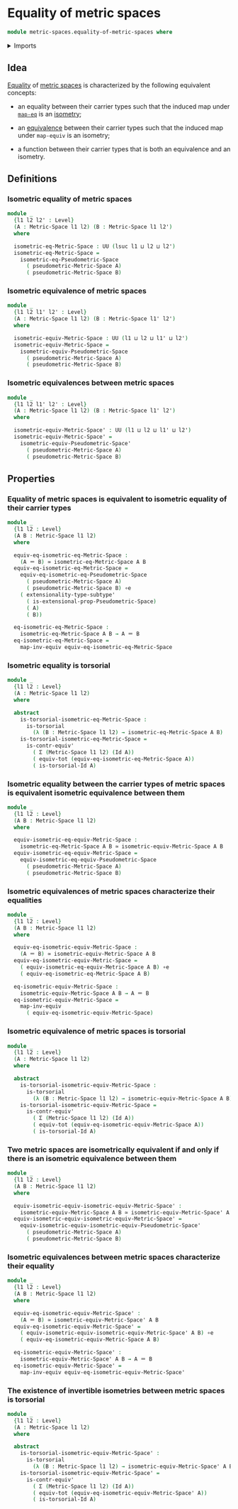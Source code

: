 # Equality of metric spaces

```agda
module metric-spaces.equality-of-metric-spaces where
```

<details><summary>Imports</summary>

```agda
open import foundation.action-on-identifications-functions
open import foundation.cartesian-product-types
open import foundation.contractible-types
open import foundation.dependent-pair-types
open import foundation.equality-dependent-pair-types
open import foundation.equivalences
open import foundation.function-extensionality
open import foundation.function-types
open import foundation.functoriality-dependent-pair-types
open import foundation.identity-types
open import foundation.propositions
open import foundation.subtypes
open import foundation.torsorial-type-families
open import foundation.transport-along-identifications
open import foundation.type-arithmetic-dependent-pair-types
open import foundation.univalence
open import foundation.universe-levels

open import metric-spaces.equality-of-pseudometric-spaces
open import metric-spaces.extensionality-pseudometric-spaces
open import metric-spaces.functions-metric-spaces
open import metric-spaces.isometries-metric-spaces
open import metric-spaces.metric-spaces
open import metric-spaces.pseudometric-spaces
open import metric-spaces.rational-neighborhood-relations
```

</details>

## Idea

[Equality](foundation-core.identity-types.md) of
[metric spaces](metric-spaces.metric-spaces.md) is characterized by the
following equivalent concepts:

- an equality between their carrier types such that the induced map under
  [`map-eq`](foundation-core.univalence.md) is an
  [isometry](metric-spaces.isometries-metric-spaces.md);

- an [equivalence](foundation-core.equivalences.md) between their carrier types
  such that the induced map under `map-equiv` is an isometry;

- a function between their carrier types that is both an equivalence and an
  isometry.

## Definitions

### Isometric equality of metric spaces

```agda
module _
  {l1 l2 l2' : Level}
  (A : Metric-Space l1 l2) (B : Metric-Space l1 l2')
  where

  isometric-eq-Metric-Space : UU (lsuc l1 ⊔ l2 ⊔ l2')
  isometric-eq-Metric-Space =
    isometric-eq-Pseudometric-Space
      ( pseudometric-Metric-Space A)
      ( pseudometric-Metric-Space B)
```

### Isometric equivalence of metric spaces

```agda
module _
  {l1 l2 l1' l2' : Level}
  (A : Metric-Space l1 l2) (B : Metric-Space l1' l2')
  where

  isometric-equiv-Metric-Space : UU (l1 ⊔ l2 ⊔ l1' ⊔ l2')
  isometric-equiv-Metric-Space =
    isometric-equiv-Pseudometric-Space
      ( pseudometric-Metric-Space A)
      ( pseudometric-Metric-Space B)
```

### Isometric equivalences between metric spaces

```agda
module _
  {l1 l2 l1' l2' : Level}
  (A : Metric-Space l1 l2) (B : Metric-Space l1' l2')
  where

  isometric-equiv-Metric-Space' : UU (l1 ⊔ l2 ⊔ l1' ⊔ l2')
  isometric-equiv-Metric-Space' =
    isometric-equiv-Pseudometric-Space'
      ( pseudometric-Metric-Space A)
      ( pseudometric-Metric-Space B)
```

## Properties

### Equality of metric spaces is equivalent to isometric equality of their carrier types

```agda
module _
  {l1 l2 : Level}
  (A B : Metric-Space l1 l2)
  where

  equiv-eq-isometric-eq-Metric-Space :
    (A ＝ B) ≃ isometric-eq-Metric-Space A B
  equiv-eq-isometric-eq-Metric-Space =
    equiv-eq-isometric-eq-Pseudometric-Space
      ( pseudometric-Metric-Space A)
      ( pseudometric-Metric-Space B) ∘e
    ( extensionality-type-subtype'
      ( is-extensional-prop-Pseudometric-Space)
      ( A)
      ( B))

  eq-isometric-eq-Metric-Space :
    isometric-eq-Metric-Space A B → A ＝ B
  eq-isometric-eq-Metric-Space =
    map-inv-equiv equiv-eq-isometric-eq-Metric-Space
```

### Isometric equality is torsorial

```agda
module _
  {l1 l2 : Level}
  (A : Metric-Space l1 l2)
  where

  abstract
    is-torsorial-isometric-eq-Metric-Space :
      is-torsorial
        (λ (B : Metric-Space l1 l2) → isometric-eq-Metric-Space A B)
    is-torsorial-isometric-eq-Metric-Space =
      is-contr-equiv'
        ( Σ (Metric-Space l1 l2) (Id A))
        ( equiv-tot (equiv-eq-isometric-eq-Metric-Space A))
        ( is-torsorial-Id A)
```

### Isometric equality between the carrier types of metric spaces is equivalent isometric equivalence between them

```agda
module _
  {l1 l2 : Level}
  (A B : Metric-Space l1 l2)
  where

  equiv-isometric-eq-equiv-Metric-Space :
    isometric-eq-Metric-Space A B ≃ isometric-equiv-Metric-Space A B
  equiv-isometric-eq-equiv-Metric-Space =
    equiv-isometric-eq-equiv-Pseudometric-Space
      ( pseudometric-Metric-Space A)
      ( pseudometric-Metric-Space B)
```

### Isometric equivalences of metric spaces characterize their equalities

```agda
module _
  {l1 l2 : Level}
  (A B : Metric-Space l1 l2)
  where

  equiv-eq-isometric-equiv-Metric-Space :
    (A ＝ B) ≃ isometric-equiv-Metric-Space A B
  equiv-eq-isometric-equiv-Metric-Space =
    ( equiv-isometric-eq-equiv-Metric-Space A B) ∘e
    ( equiv-eq-isometric-eq-Metric-Space A B)

  eq-isometric-equiv-Metric-Space :
    isometric-equiv-Metric-Space A B → A ＝ B
  eq-isometric-equiv-Metric-Space =
    map-inv-equiv
      ( equiv-eq-isometric-equiv-Metric-Space)
```

### Isometric equivalence of metric spaces is torsorial

```agda
module _
  {l1 l2 : Level}
  (A : Metric-Space l1 l2)
  where

  abstract
    is-torsorial-isometric-equiv-Metric-Space :
      is-torsorial
        (λ (B : Metric-Space l1 l2) → isometric-equiv-Metric-Space A B)
    is-torsorial-isometric-equiv-Metric-Space =
      is-contr-equiv'
        ( Σ (Metric-Space l1 l2) (Id A))
        ( equiv-tot (equiv-eq-isometric-equiv-Metric-Space A))
        ( is-torsorial-Id A)
```

### Two metric spaces are isometrically equivalent if and only if there is an isometric equivalence between them

```agda
module _
  {l1 l2 : Level}
  (A B : Metric-Space l1 l2)
  where

  equiv-isometric-equiv-isometric-equiv-Metric-Space' :
    isometric-equiv-Metric-Space A B ≃ isometric-equiv-Metric-Space' A B
  equiv-isometric-equiv-isometric-equiv-Metric-Space' =
    equiv-isometric-equiv-isometric-equiv-Pseudometric-Space'
      ( pseudometric-Metric-Space A)
      ( pseudometric-Metric-Space B)
```

### Isometric equivalences between metric spaces characterize their equality

```agda
module _
  {l1 l2 : Level}
  (A B : Metric-Space l1 l2)
  where

  equiv-eq-isometric-equiv-Metric-Space' :
    (A ＝ B) ≃ isometric-equiv-Metric-Space' A B
  equiv-eq-isometric-equiv-Metric-Space' =
    ( equiv-isometric-equiv-isometric-equiv-Metric-Space' A B) ∘e
    ( equiv-eq-isometric-equiv-Metric-Space A B)

  eq-isometric-equiv-Metric-Space' :
    isometric-equiv-Metric-Space' A B → A ＝ B
  eq-isometric-equiv-Metric-Space' =
    map-inv-equiv equiv-eq-isometric-equiv-Metric-Space'
```

### The existence of invertible isometries between metric spaces is torsorial

```agda
module _
  {l1 l2 : Level}
  (A : Metric-Space l1 l2)
  where

  abstract
    is-torsorial-isometric-equiv-Metric-Space' :
      is-torsorial
        (λ (B : Metric-Space l1 l2) → isometric-equiv-Metric-Space' A B)
    is-torsorial-isometric-equiv-Metric-Space' =
      is-contr-equiv'
        ( Σ (Metric-Space l1 l2) (Id A))
        ( equiv-tot (equiv-eq-isometric-equiv-Metric-Space' A))
        ( is-torsorial-Id A)
```
